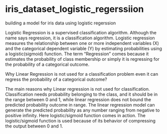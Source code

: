 # iris_dataset_logistic_regerssiion
building a model for iris data using logistic regerssion

Logistic Regression is a supervised classification algorithm. Although the name says regression, it is a classification algorithm. Logistic regression measures the relationship between one or more independent variables (X) and the categorical dependent variable (Y) by estimating probabilities using a logistic(sigmoid) function. The term “Regression” comes because it estimates the probability of class membership or simply it is regressing for the probability of a categorical outcome.

Why Linear Regression is not used for a classification problem even it can regress the probability of a categorical outcome?

The main reasons why Linear regression is not used for classification. Classification needs probability belonging to the class, and it should be in the range between 0 and 1, while linear regression does not bound the predicted probability outcome in range. The linear regression model can generate the predicted probability as any number ranging from negative to positive infinity. Here logistic/sigmoid function comes in action. The logistic/sigmoid function is used because of its behavior of compressing the output between 0 and 1.
